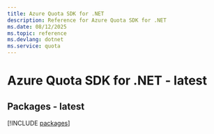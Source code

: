 ```yaml
---
title: Azure Quota SDK for .NET
description: Reference for Azure Quota SDK for .NET
ms.date: 08/12/2025
ms.topic: reference
ms.devlang: dotnet
ms.service: quota
---
```

# Azure Quota SDK for .NET - latest
## Packages - latest
[!INCLUDE [packages](quota-index.md)]